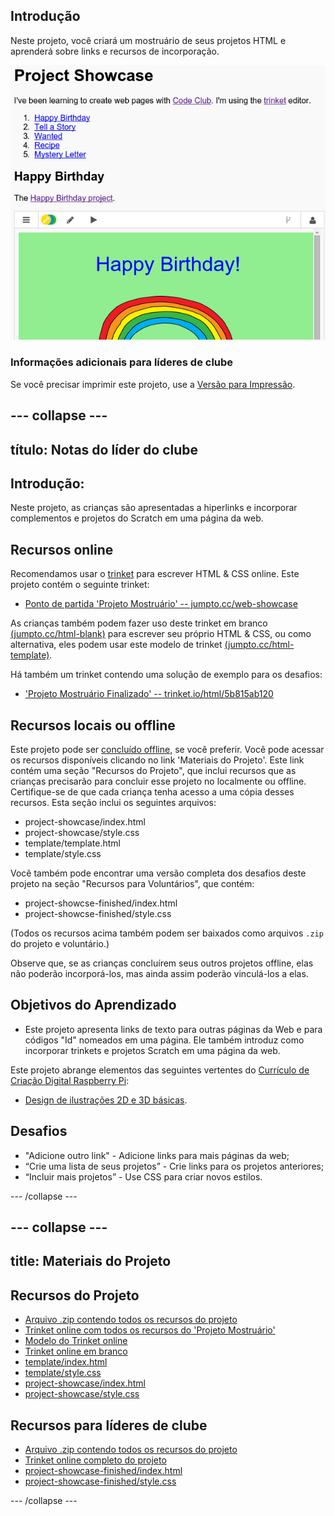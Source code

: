 ## Introdução

Neste projeto, você criará um mostruário de seus projetos HTML e aprenderá sobre links e recursos de incorporação.

![screenshot](images/showcase-intro.png)

### Informações adicionais para líderes de clube

Se você precisar imprimir este projeto, use a [Versão para Impressão](https://projects.raspberrypi.org/en/projects/project-showcase/print).

## \--- collapse \---

## título: Notas do líder do clube

## Introdução:

Neste projeto, as crianças são apresentadas a hiperlinks e incorporar complementos e projetos do Scratch em uma página da web.

## Recursos online

Recomendamos usar o [trinket](https://trinket.io/) para escrever HTML & CSS online. Este projeto contém o seguinte trinket:

* [Ponto de partida 'Projeto Mostruário' -- jumpto.cc/web-showcase](http://jumpto.cc/web-showcase)

As crianças também podem fazer uso deste trinket em branco [(jumpto.cc/html-blank)](http://jumpto.cc/html-blank) para escrever seu próprio HTML & CSS, ou como alternativa, eles podem usar este modelo de trinket [(jumpto.cc/html-template)](http://jumpto.cc/html-template).

Há também um trinket contendo uma solução de exemplo para os desafios:

* ['Projeto Mostruário Finalizado' -- trinket.io/html/5b815ab120](https://trinket.io/html/5b815ab120)

## Recursos locais ou offline

Este projeto pode ser [concluído offline](https://www.codeclubprojects.org/en-GB/resources/webdev-working-offline/), se você preferir. Você pode acessar os recursos disponíveis clicando no link 'Materiais do Projeto'. Este link contém uma seção "Recursos do Projeto", que inclui recursos que as crianças precisarão para concluir esse projeto no localmente ou offline. Certifique-se de que cada criança tenha acesso a uma cópia desses recursos. Esta seção inclui os seguintes arquivos:

* project-showcase/index.html
* project-showcase/style.css
* template/template.html
* template/style.css

Você também pode encontrar uma versão completa dos desafios deste projeto na seção "Recursos para Voluntários", que contém:

* project-showcse-finished/index.html
* project-showcse-finished/style.css

(Todos os recursos acima também podem ser baixados como arquivos `.zip` do projeto e voluntário.)

Observe que, se as crianças concluírem seus outros projetos offline, elas não poderão incorporá-los, mas ainda assim poderão vinculá-los a elas.

## Objetivos do Aprendizado

* Este projeto apresenta links de texto para outras páginas da Web e para códigos "Id" nomeados em uma página. Ele também introduz como incorporar trinkets e projetos Scratch em uma página da web. 

Este projeto abrange elementos das seguintes vertentes do [Currículo de Criação Digital Raspberry Pi](http://rpf.io/curriculum):

* [Design de ilustrações 2D e 3D básicas](https://www.raspberrypi.org/curriculum/design/creator).

## Desafios

* "Adicione outro link" - Adicione links para mais páginas da web;
* “Crie uma lista de seus projetos” - Crie links para os projetos anteriores;
* “Incluir mais projetos” - Use CSS para criar novos estilos.

\--- /collapse \---

## \--- collapse \---

## title: Materiais do Projeto

## Recursos do Projeto

* [Arquivo .zip contendo todos os recursos do projeto](resources/showcase-project-resources.zip)
* [Trinket online com todos os recursos do 'Projeto Mostruário'](http://jumpto.cc/web-showcase)
* [Modelo do Trinket online](http://jumpto.cc/trinket-template)
* [Trinket online em branco](http://jumpto.cc/trinket-blank)
* [template/index.html](resources/template-index.html)
* [template/style.css](resources/template-style.css)
* [project-showcase/index.html](resources/project-showcase-index.html)
* [project-showcase/style.css](resources/project-showcase-style.css)

## Recursos para líderes de clube

* [Arquivo .zip contendo todos os recursos do projeto](resources/showcase-volunteer-resources.zip)
* [Trinket online completo do projeto](https://trinket.io/html/1d4d4c5ce1)
* [project-showcase-finished/index.html](resources/project-showcase-finished-index.html)
* [project-showcase-finished/style.css](resources/project-showcase-finished-style.css)

\--- /collapse \---